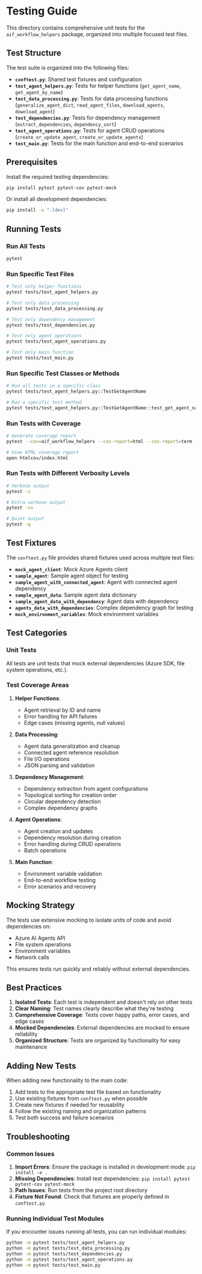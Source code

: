 # Testing Guide

This directory contains comprehensive unit tests for the `aif_workflow_helpers` package, organized into multiple focused test files.

## Test Structure

The test suite is organized into the following files:

- **`conftest.py`**: Shared test fixtures and configuration
- **`test_agent_helpers.py`**: Tests for helper functions (`get_agent_name`, `get_agent_by_name`)
- **`test_data_processing.py`**: Tests for data processing functions (`generalize_agent_dict`, `read_agent_files`, `download_agents`, `download_agent`)
- **`test_dependencies.py`**: Tests for dependency management (`extract_dependencies`, `dependency_sort`)
- **`test_agent_operations.py`**: Tests for agent CRUD operations (`create_or_update_agent`, `create_or_update_agents`)
- **`test_main.py`**: Tests for the main function and end-to-end scenarios

## Prerequisites

Install the required testing dependencies:

```bash
pip install pytest pytest-cov pytest-mock
```

Or install all development dependencies:

```bash
pip install -e ".[dev]"
```

## Running Tests

### Run All Tests

```bash
pytest
```

### Run Specific Test Files

```bash
# Test only helper functions
pytest tests/test_agent_helpers.py

# Test only data processing
pytest tests/test_data_processing.py

# Test only dependency management
pytest tests/test_dependencies.py

# Test only agent operations
pytest tests/test_agent_operations.py

# Test only main function
pytest tests/test_main.py
```

### Run Specific Test Classes or Methods

```bash
# Run all tests in a specific class
pytest tests/test_agent_helpers.py::TestGetAgentName

# Run a specific test method
pytest tests/test_agent_helpers.py::TestGetAgentName::test_get_agent_name_success
```

### Run Tests with Coverage

```bash
# Generate coverage report
pytest --cov=aif_workflow_helpers --cov-report=html --cov-report=term

# View HTML coverage report
open htmlcov/index.html
```

### Run Tests with Different Verbosity Levels

```bash
# Verbose output
pytest -v

# Extra verbose output
pytest -vv

# Quiet output
pytest -q
```

## Test Fixtures

The `conftest.py` file provides shared fixtures used across multiple test files:

- **`mock_agent_client`**: Mock Azure Agents client
- **`sample_agent`**: Sample agent object for testing
- **`sample_agent_with_connected_agent`**: Agent with connected agent dependency
- **`sample_agent_data`**: Sample agent data dictionary
- **`sample_agent_data_with_dependency`**: Agent data with dependency
- **`agents_data_with_dependencies`**: Complex dependency graph for testing
- **`mock_environment_variables`**: Mock environment variables

## Test Categories

### Unit Tests

All tests are unit tests that mock external dependencies (Azure SDK, file system operations, etc.).

### Test Coverage Areas

1. **Helper Functions**:
   - Agent retrieval by ID and name
   - Error handling for API failures
   - Edge cases (missing agents, null values)

2. **Data Processing**:
   - Agent data generalization and cleanup
   - Connected agent reference resolution
   - File I/O operations
   - JSON parsing and validation

3. **Dependency Management**:
   - Dependency extraction from agent configurations
   - Topological sorting for creation order
   - Circular dependency detection
   - Complex dependency graphs

4. **Agent Operations**:
   - Agent creation and updates
   - Dependency resolution during creation
   - Error handling during CRUD operations
   - Batch operations

5. **Main Function**:
   - Environment variable validation
   - End-to-end workflow testing
   - Error scenarios and recovery

## Mocking Strategy

The tests use extensive mocking to isolate units of code and avoid dependencies on:

- Azure AI Agents API
- File system operations
- Environment variables
- Network calls

This ensures tests run quickly and reliably without external dependencies.

## Best Practices

1. **Isolated Tests**: Each test is independent and doesn't rely on other tests
2. **Clear Naming**: Test names clearly describe what they're testing
3. **Comprehensive Coverage**: Tests cover happy paths, error cases, and edge cases
4. **Mocked Dependencies**: External dependencies are mocked to ensure reliability
5. **Organized Structure**: Tests are organized by functionality for easy maintenance

## Adding New Tests

When adding new functionality to the main code:

1. Add tests to the appropriate test file based on functionality
2. Use existing fixtures from `conftest.py` when possible
3. Create new fixtures if needed for reusability
4. Follow the existing naming and organization patterns
5. Test both success and failure scenarios

## Troubleshooting

### Common Issues

1. **Import Errors**: Ensure the package is installed in development mode: `pip install -e .`
2. **Missing Dependencies**: Install test dependencies: `pip install pytest pytest-cov pytest-mock`
3. **Path Issues**: Run tests from the project root directory
4. **Fixture Not Found**: Check that fixtures are properly defined in `conftest.py`

### Running Individual Test Modules

If you encounter issues running all tests, you can run individual modules:

```bash
python -m pytest tests/test_agent_helpers.py
python -m pytest tests/test_data_processing.py
python -m pytest tests/test_dependencies.py
python -m pytest tests/test_agent_operations.py
python -m pytest tests/test_main.py
```

